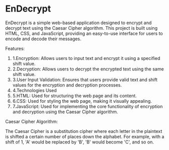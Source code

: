 # EnDecrypt

EnDecrypt is a simple web-based application designed to encrypt and decrypt text using the Caesar Cipher algorithm. This project is built using HTML, CSS, and JavaScript, providing an easy-to-use interface for users to encode and decode their messages.

Features:

1.	1.Encryption: Allows users to input text and encrypt it using a specified shift value.
2.	2.Decryption: Allows users to decrypt the encrypted text using the same shift value.
3.	3.User Input Validation: Ensures that users provide valid text and shift values for the encryption and decryption processes.
4.	4.Technologies Used
5.	5.HTML: Used for structuring the web page and its content.
6.	6.CSS: Used for styling the web page, making it visually appealing.
7.	7.JavaScript: Used for implementing the core functionality of encryption and decryption using the Caesar Cipher algorithm.

Caesar Cipher Algorithm:

The Caesar Cipher is a substitution cipher where each letter in the plaintext is shifted a certain number of places down the alphabet. For example, with a shift of 1, 'A' would be replaced by 'B', 'B' would become 'C', and so on.

